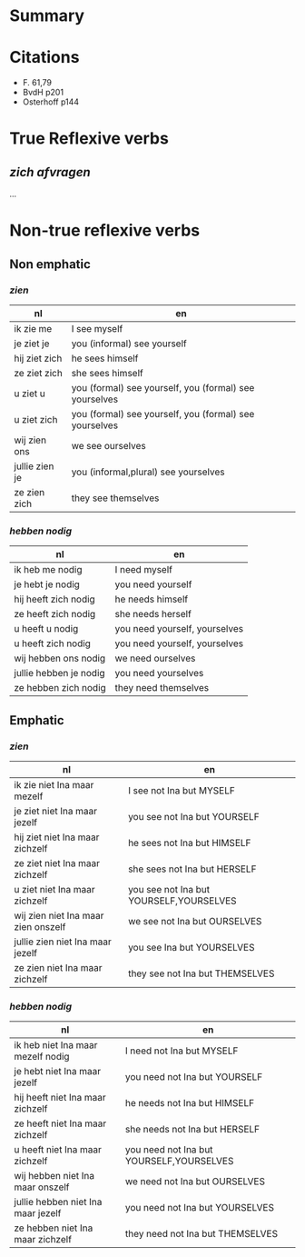 # Summary


# Citations 

- F. 61,79
- BvdH p201
- Osterhoff p144

# True Reflexive verbs

## _zich afvragen_

...

# Non-true reflexive verbs

## Non emphatic 

### _zien_

| nl             | en                                                     |
|----------------|--------------------------------------------------------|
| ik zie me      | I see myself                                           |
| je ziet je     | you (informal) see yourself                            |
| hij ziet zich  | he sees himself                                        |
| ze ziet zich   | she sees himself                                       |
| u ziet u       | you (formal) see yourself, you (formal) see yourselves |
| u ziet zich    | you (formal) see yourself, you (formal) see yourselves |
| wij zien ons   | we see ourselves                                       |
| jullie zien je | you (informal,plural) see yourselves                   |
| ze zien zich   | they see themselves                                    |

### _hebben nodig_

| nl                     | en                            |
|------------------------|-------------------------------|
| ik heb me nodig        | I need myself                 |
| je hebt je nodig       | you need yourself             |
| hij heeft zich nodig   | he needs himself              |
| ze heeft zich nodig    | she needs herself             |
| u heeft u nodig        | you need yourself, yourselves |
| u heeft zich nodig     | you need yourself, yourselves |
| wij hebben ons nodig   | we need ourselves             |
| jullie hebben je nodig | you need yourselves           |
| ze hebben zich nodig   | they need themselves          |

## Emphatic 

### _zien_

| nl                                  | en                                      |
|-------------------------------------|-----------------------------------------|
| ik zie niet Ina maar mezelf         | I see not Ina but MYSELF                |
| je ziet niet Ina maar jezelf        | you see not Ina but YOURSELF            |
| hij ziet niet Ina maar zichzelf     | he sees not Ina but HIMSELF             |
| ze ziet niet Ina maar zichzelf      | she sees not Ina but HERSELF            |
| u ziet niet Ina maar zichzelf       | you see not Ina but YOURSELF,YOURSELVES |
| wij zien niet Ina maar zien onszelf | we see not Ina but OURSELVES            |
| jullie zien niet Ina maar jezelf    | you see Ina but YOURSELVES              |
| ze zien niet Ina maar zichzelf      | they see not Ina but THEMSELVES         |

### _hebben nodig_

| nl                                 | en                                       |
|------------------------------------|------------------------------------------|
| ik heb niet Ina maar mezelf nodig  | I need not Ina but MYSELF                |
| je hebt niet Ina maar jezelf       | you need not Ina but YOURSELF            |
| hij heeft niet Ina maar zichzelf   | he needs not Ina but HIMSELF             |
| ze heeft niet Ina maar zichzelf    | she needs not Ina but HERSELF            |
| u heeft niet Ina maar zichzelf     | you need not Ina but YOURSELF,YOURSELVES |
| wij hebben niet Ina maar onszelf   | we need not Ina but OURSELVES            |
| jullie hebben niet Ina maar jezelf | you need not Ina but YOURSELVES          |
| ze hebben niet Ina maar zichzelf   | they need not Ina but THEMSELVES         |
